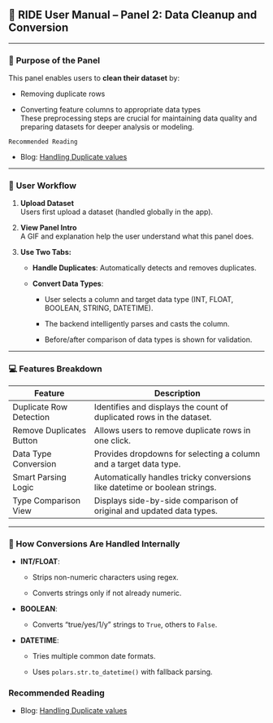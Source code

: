 ## 📘 RIDE User Manual – Panel 2: **Data Cleanup and Conversion**

---
### 🔄 **Purpose of the Panel**

This panel enables users to **clean their dataset** by:

- Removing duplicate rows
    
- Converting feature columns to appropriate data types  
    These preprocessing steps are crucial for maintaining data quality and preparing datasets for deeper analysis or modeling.

`Recommended Reading`

- Blog: [Handling Duplicate values](https://medium.com/@ayushmandurgapal/handling-duplicate-values-and-outliers-in-a-dataset-b00ce130818e)

---
### 🧭 **User Workflow**

1. **Upload Dataset**  
    Users first upload a dataset (handled globally in the app).
    
2. **View Panel Intro**  
    A GIF and explanation help the user understand what this panel does.
    
3. **Use Two Tabs:**
    
    - **Handle Duplicates**: Automatically detects and removes duplicates.
        
    - **Convert Data Types**:
        
        - User selects a column and target data type (INT, FLOAT, BOOLEAN, STRING, DATETIME).
            
        - The backend intelligently parses and casts the column.
            
        - Before/after comparison of data types is shown for validation.
            

---
### 💻 Features Breakdown

| Feature                  | Description                                                                |
| ------------------------ | -------------------------------------------------------------------------- |
| Duplicate Row Detection  | Identifies and displays the count of duplicated rows in the dataset.       |
| Remove Duplicates Button | Allows users to remove duplicate rows in one click.                        |
| Data Type Conversion     | Provides dropdowns for selecting a column and a target data type.          |
| Smart Parsing Logic      | Automatically handles tricky conversions like datetime or boolean strings. |
| Type Comparison View     | Displays side-by-side comparison of original and updated data types.       |

---
### 🧠 How Conversions Are Handled Internally

- **INT/FLOAT**:
    
    - Strips non-numeric characters using regex.
        
    - Converts strings only if not already numeric.
        
- **BOOLEAN**:
    
    - Converts “true/yes/1/y” strings to `True`, others to `False`.
        
- **DATETIME**:
    
    - Tries multiple common date formats.
        
    - Uses `polars.str.to_datetime()` with fallback parsing.


### Recommended Reading

- Blog: [Handling Duplicate values](https://medium.com/@ayushmandurgapal/handling-duplicate-values-and-outliers-in-a-dataset-b00ce130818e)
